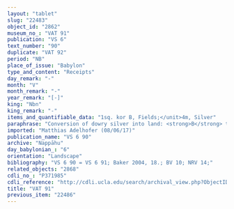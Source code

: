 ```yaml
---
layout: "tablet"
slug: "22483"
object_id: "2862"
museum_no_: "VAT 91"
publication: "VS 6"
text_number: "90"
duplicate: "VAT 92"
period: "NB"
place_of_issue: "Babylon"
type_and_content: "Receipts"
day_remark: "-"
month: "V"
month_remark: "-"
year_remark: "[-]"
king: "Nbn"
king_remark: "-"
items_and_quantifiable_data: "1sq. kor B, Fields;</unit>4m, Silver"
paraphrase: "Conversion of dowry silver into land: <strong>B</strong> transfers to <strong><sup>f</sup>A</strong> the ownership of 1 kor of land in lieu of 4 minas of silver. The silver value of the land equals that of gold which <strong>B</strong> took (<em>na&scaron;&ucirc;</em>) from the dowry chest (<em>quppu</em>) of<strong> <sup>f</sup>A</strong>.<strong> <sup>f</sup>A </strong>has usufruct on the land and may hand it down only to her daughter. The description of the plot of land is broken, it stretches from an unknown place to the dam (<em>makall&ucirc;</em>) in Nabātu. 4 witnesses, including 2 sons of <strong><sup>f</sup>A</strong> (Esagil-mukīn-apli and Nab&ucirc;-tabni-uṣur/Balāṭu//Egibi) and her brother (Iqī&scaron;āya/&Scaron;umu-iddin//Kutimmu) and the scribe (Bēl-iqī&scaron;a/Bāniya//Bāˀiru).<br /> &nbsp;<br /> <strong><sup>f</sup></strong><strong>A</strong> = <sup>f</sup>Ka&scaron;&scaron;āya/&Scaron;umu-iddin//Kutimmu; <strong>B</strong> = Balāṭu/Ibnāya//Egibi<br /> &nbsp;"
imported: "Matthias Adelhofer (08/06/17)"
publication_name: "VS 6 90"
archive: "Nappāhu"
day_babylonian_: "6"
orientation: "Landscape"
bibliography: "VS 6 90 = VS 6 91; Baker 2004, 18.; BV 10; NRV 14;"
related_objects: "2868"
cdli_no_: "P371985"
cdli_reference: "http://cdli.ucla.edu/search/archival_view.php?ObjectID=P371985"
title: "VAT 91"
previous_item: "22486"
---
```

